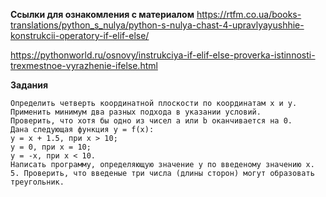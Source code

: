 **Ссылки для ознакомления с материалом**
https://rtfm.co.ua/books-translations/python_s_nulya/python-s-nulya-chast-4-upravlyayushhie-konstrukcii-operatory-if-elif-else/

https://pythonworld.ru/osnovy/instrukciya-if-elif-else-proverka-istinnosti-trexmestnoe-vyrazhenie-ifelse.html

**Задания**
```Вычислить модуль числа без использования библиотечных функций.
Определить четверть координатной плоскости по координатам x и y. Применить минимум два разных подхода в указании условий.
Проверить, что хотя бы одно из чисел a или b оканчивается на 0.
Дана следующая функция y = f(x):
y = x + 1.5, при x > 10;
y = 0, при x = 10;
y = -x, при x < 10.
Написать программу, определяющую значение y по введеному значению x. 5. Проверить, что введеные три числа (длины сторон) могут образовать треугольник.
```